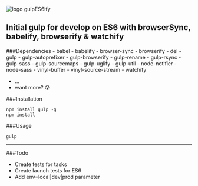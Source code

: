 
![logo gulpES6ify](https://raw.githubusercontent.com/davesnx/gulpES6ify/master/header.png)
## Initial gulp for develop on ES6 with browserSync, babelify, browserify & watchify

###Dependencies
	- babel
	- babelify
	- browser-sync
	- browserify
	- del
	- gulp
	- gulp-autoprefixer
	- gulp-browserify
	- gulp-rename
	- gulp-rsync
	- gulp-sass
	- gulp-sourcemaps
	- gulp-uglify
	- gulp-util
	- node-notifier
	- node-sass
	- vinyl-buffer
	- vinyl-source-stream
	- watchify
 - ...
 - want more? :cold_sweat:

###Installation
```
npm install gulp -g
npm install
```

###Usage

```
gulp
```

___

###Todo
 - Create tests for tasks
 - Create launch tests for ES6
 - Add env=local|dev|prod parameter
